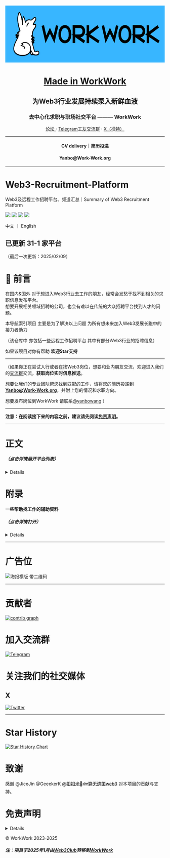 <div align="center">
  <p><img src="/logo/Work-Work_font_logo.png" alt="Work-Work logo" width="576" height="180"></p>
  <p> <h1>  <a href="https://github.com/workworkweb3">Made in WorkWork</a>  </h1>  </p>
    <p> <h2> 为Web3行业发展持续泵入新鲜血液 </h2> </p>
   <p> <h3> 去中心化求职与职场社交平台 ——— WorkWork </h3> </p>
  <p>
    <a href="https://forum.work-work.org">论坛 </a>
    ·
    <a href="https://www.t.me/WorkWorkWeb3/">Telegram工友交流群</a>
    ·
    <a href="https://www.x.com/WorkWorkWeb3/">X（推特）</a>
    
 ---
 
  <p> <h4> CV delivery｜简历投递 </h4> <p>
  <p> <h4>Yanbo@Work-Work.org </h4> <p>


  </p>
</div>

---

# Web3-Recruitment-Platform
Web3及远程工作招聘平台、频道汇总｜Summary of Web3 Recruitment Platform

<a href=""> <img src="https://badgen.net/badge/docs/%E5%9C%A8%E7%BA%BF%E9%98%85%E8%AF%BB?icon=chrome&color=black"></a>
    <a href="https://github.com/WorkWorkWeb3/Web3-Recruitment-Platform"> <img src="https://badgen.net/github/stars/WorkWorkWeb3/Web3-Recruitment-Platform?icon=github&color=black"></a>
    <a href="https://github.com/WorkWorkWeb3/Web3-Recruitment-Platform"> <img src="https://badgen.net/github/forks/WorkWorkWeb3/Web3-Recruitment-Platform?icon=github&color=black"></a>
    <a href="https://github.com/WorkWorkWeb3/Web3-Recruitment-Platform/blob/main/LICENSE"> <img src="https://badgen.net/badge/license/Creative Commons Attribution Share Alike 4.0 International/"></a>
    <br>

中文 ｜ English



##  已更新 31-1 家平台
（最后一次更新：2025/02/09）



# 📄 前言
在国内&国外 对于想进入Web3行业去工作的朋友，经常会发愁于找不到相关的求职信息发布平台。<br>
想要开展相关领域招聘的公司，也会有难以在传统的大众招聘平台找到人才的问题。

本导航索引项目 主要是为了解决以上问题 为所有想未来加入Web3发展长跑中的接力者助力

（该仓库中 亦包括一些远程工作招聘平台 其中有部分Web3行业的招聘信息）

如果该项目对你有帮助 **欢迎Star支持**

---

（如果你正在尝试入行或者在找Web3岗位，想要和业内朋友交流，欢迎进入我们的[交流群](https://www.t.me/WorkWorkWeb3/)交流，**获取岗位实时信息推送**。

想要让我们的专业团队帮您找到匹配的工作，请将您的简历投递到 **Yanbo@Work-Work.org**，并附上您的情况和求职方向。

想要发布岗位到WorkWork 请联系[@yanbowang](https://t.me/yanbowang) ）

---

**注意：在阅读接下来的内容之前，建议请先阅读[免责声明](https://github.com/Web3-Club/Web3-Recruitment-Website/blob/main/README.md#%E5%85%8D%E8%B4%A3%E5%A3%B0%E6%98%8E )。**

---
# 正文
##### （点击详情展开平台列表）

<details>

（以下按照首字母排序）

<br>
<br>
<br>

## AbetterWeb3

### 链接

[Abetterweb3](https://abetterweb3.notion.site/)

### 语言
中文 

### 简介

AbetterWeb3是一个基于Notion应用程序的中文Web3招聘社区。

它由Web3行业从业者创建，旨在为Web3行业提供更好的招聘服务。

与一般的招聘网站不同，AbetterWeb3绝不发布任何关于联盟链生态的招聘。

在AbetterWeb3中，您可以找到各种类型的Web3工作机会，包括区块链工程师、前端开发、产品经理、设计师等。

AbetterWeb3致力于找到最好的人才，同时也为求职者提供了更多学习机会。

因此，该平台还提供了Web3行业的学习资源和技术博客，帮助用户了解行业趋势、技术变化和最佳实践。

<br>

## Blockchain.works-hub.com

### 链接
[Blockchain.works-hub.com](https://blockchain.works-hub.com/)

### 语言
英语

### 简介
Discover the best Blockchain opportunities with Blockchain Works.

## Cryptocurrency Jobs
### 链接

[Cryptocurrency Jobs](https://cryptocurrencyjobs.co/)

### 语言
英语

### 简介

Cryptocurrency Jobs 是一个Web3招聘网站。它的目标是为数字货币和区块链行业提供最好的人才招聘服务。

该网站提供全球范围内的远程和本地工作机会，

比如 NFT、DAO、DeFi 等等。

<br>



## Crypto.jobs

### 链接

[crypto.jobs](https://crypto.jobs/)

### 语言
英语

### 简介
CryptoJobs是一家Web3招聘网站。它旨在连接数字货币和区块链领域的雇主和求职者。该网站提供充满活力的工作机会，适合具有编程、市场营销、审计和其他各种技能的求职者。

除了工作机会外，CryptoJobs还提供许多教育资源，使用户能够了解Web3生态系统以及最新的加密货币发展趋势。

<br>

## Cryptojobs.com

### 链接

[Cryptojobs.com](https://www.cryptojobs.com/)

### 语言
英语

### 简介
Cryptojobs.com 是连续创业者Carl Runefelt建立的招聘平台，该平台旨在为 Web3 组织和人才之间搭建桥梁。


<br>

## CryptoJobslist

### 链接
[CryptoJobslist](https://CryptoJobslist.com)

### 语言
英语

### 简介

<br>


## DeFi Jobs
### 链接

[DeFi Jobs](https://www.defi.jobs/)

### 语言
英语

### 简介
DeFi.jobs是一个专门为金融领域的去中心化金融（DeFi）项目提供招聘服务的网站。

该网站的目标是建立一个透明、可靠、高效的招聘平台，帮助有意愿加入DeFi行业的人才快速找到合适的职位。

使用DeFi.jobs非常简单，只需在主页浏览正在发布的的工作机会即可。

<br>

## DeJob
### 链接

[官网](https://www.dejob.top/) | [中文频道](https://t.me/DeJob_official) | [英文频道](https://t.me/DeJob_Global)

### 语言
中文 英语

### 简介 

DeJob，是一个专注于Web3的公益性质招聘求职平台。

(注：从2025年年初开始，Dejob提交岗位超过1个需要收费)

<br>

## 登链招聘

### 语言
中文

### 链接

[learnblockchain](https://learnblockchain.cn/jobs)

### 简介

登链社区是一个开放的社区，社区成员一起贡献、相互分享并引以为傲。

以上链接是登链官网官网的招聘专栏

<br>


## 电鸭社区
### 链接

[电鸭社区](https://eleduck.com)

### 语言
中文

### 简介

电鸭社区是国内最早的远程工作社区，也是互联网工作者们的聚集地。 

「只工作，不上班」是他们倡导的工作态度。

电鸭拥有一个强大的社区 

在社区，你可以进行有价值的话题讨论，也分享远程、外包、零活、兼职、驻场等非主流工作机会。

你可以在电鸭社区找到Web3远程工作。

<br>

## Dynamite Jobs

### 链接
[Dynamite Jobs](https://dynamitejobs.com/)

### 语言
英语

### 简介
初创/小型企业远程招聘平台

<br>

## Foresight news｜Jobs

### 链接
[Foresight news｜Jobs](https://foresightnews.pro/job)

### 语言
中文+英语（平台有筛选按钮）

### 简介

Froesight是一家聚焦Crypto 及Web3 等前沿领域的中文内容平台，秉持中立、客观及开放的态度，希望与读者们一起「遇见」未来。

其中的「Job」板块 有相当多的Web3招聘信息发布 而且可以一键筛选“只看中文招聘”。

<br>

## JustRemote

### 链接
[JustRemote](https://justremote.co/)

### 语言
英语

### 简介

小众的远程招聘平台（部分职位需要付费查看）

<br>

## Job Protocol

### 链接
[Job Protocol](https://www.jobprotocol.xyz/) 

### 语言
英语

### 简介
> The OpenRecruitment Network <br>

> Job Protocol connects companies with an ecosystem of talent partners to hire the right candidate faster and cheaper. Get started in the network as a freelance recruiter, agency, community, job board, HR tech business, publication, event...

<br>

## Linkedin/领英


### 链接
[Linkedin](https://www.linkedin.com/)


### 语言
全语言

### 简介

领英作为职场社交软件，其中亦可以找到Web3/Remote工作，虽然查找难度可能相比纯Web3招聘平台要难。

<br>

## Rebase
### 链接
[Rebase](https://rebase.network/job)

### 语言
中文

### 简介
Rebase 开发者社区的招聘信息

<br>

## Remote3.co
### 链接

[Remote3](https://remote3.co/web3-jobs)

### 语言
英语

### 简介
Discover 4,100+ remote Web3 Jobs around the world at companies working on blockchain, smart contract, DeFi, NFT, crypto etc.

<br>

## @Remote_cn(远程工作者)

### 链接

[远程工作者](https://t.me/remote_cn)

### 语言 
中文

### 简介
中文区比较大的远程工作Telegram频道，会收集多家远程工作平台的招聘信息流。

<br>

## Remote-Jobs
### 链接

[remote-jobs](https://github.com/remoteintech/remote-jobs)

### 语言
英语

### 简介
一个拥有27.8k（截止到2024.05）stars数量的GitHub仓库，内容是支持远程工作公司汇总列表，一共有700+公司。

<br>

## RemoteOK
### 链接
[RemoteOK](https://remoteok.com/)

### 语言
英语

### 简介
独立开发者做的远程工作平台，信息容易筛选，有很多大厂相关信息。

<br>

## Smart Deer
### 链接

[Smart Deer](https://smartdeer.com)

### 语言
英语+中文 （依照系统语言 会有所调整）

### 简介
SmartDeer 是面向全球市场、专注于 Web3 项目和人才连接的招聘平台，为全球 Web3 builders 提供更灵活、更高薪、更面向未来、更高价值捕获的机会。

目前有 iOS 和 Android 双端 app。 

<br>
<br>

## Stablegram
### 链接
[Stablegram](https://stablegram.com/)

### 语言
英语

### 简介
> We help talent to find the most promising Web3 companies
> Find a crypto career you'll love.

<br>
<br>

## Talentverse Platform

### 链接

[Talentverse Position List](https://talent-verse.notion.site/Talentverse-690e2af2939346b1bace7a7bb959c12d)

### 语言

中文 英语

**(具体视招聘方JD)**

### 简介

> Talentverse是一家刚创立不久的专注于Web3及AI等新兴领域的人才招聘平台，致力于为区块链和人工智能领域的企业提供最优质的人才服务。团队Base在亚洲和北美，由资深猎头、知名项目方运营专家和名校区块链协会骨干组成。成员大多来自互联网大厂和头部交易所，拥有清北名校背景和多年猎头招聘经验。

<br>
<br>




## Tintinland Job 看板
(更新：链接已失效)

<details>
  
### 链接

~~[Tintinland Job](https://attractive-spade-1e3.notion.site/37f6da2316a845fba6ff6f62f3c50289?v=e88aaffca0ee462db5e9daa53946059f)~~

### 语言
~~中文~~

### 简介

~~TinTinLand是一个专注于Web3开发者社区的平台。~~

~~聚焦于推动区块链技术的发展，为开发者提供前沿的科技资讯、技术课程、研讨会、黑客松创业大赛及行业招聘。~~

~~他们致力于支持Web3开发者的成长，并赋能更多的人加入并参与到Web3的建设中来。~~

~~也欢迎你加入 链接全球的爱好者、开发者、创业者的TinTinLand社区，共同定义并构建未来。~~

~~（以上官方链接是Tintinland社区 的官方工作看板）~~

</details>

<br>
<br>

## Solana Job

### 链接
[Solana Job](https://jobs.solana.com/jobs)

### 语言
英语

### 简介

Solana Job 是Solana 官方提供的一个招聘平台，其中大部分机会是Solana 链的，也有少量其他链的机会。但是基本都是海外的一些公司，因此除了专业技能外,对于英语要求较高。

<br>

## UpWork

### 链接

[UpWork](https://www.upwork.com/)

### 语言

英语

### 简介

Upwork 是一个全球性的自由职业市场平台，它连接了来自世界各地的自由职业者和客户。自由职业者可以在该平台上提供各种服务，包括但不限于编程、设计、写作、翻译、营销等。客户则可以在平台上发布工作需求，寻找合适的自由职业者来完成特定任务或项目。Upwork 提供了一个在线工作环境，使得远程工作和协作变得更加便捷。此外，它还提供了一些工具来帮助管理项目、支付和合同等。该平台面向国际,因此除了专业技能外,对于英语要求较高。

<br>

## Web3 Career

### 链接

[Web3 Career](https://web3.career/)

### 语言
英语

### 简介
Web3 Career是一个专门面向Web3行业的职业平台，旨在帮助招聘者在数字货币和区块链领域找到最佳的人才，同时也为求职者提供了一个寻找Web3行业工作机会的平台。

该网站提供零散的工作岗位和远程工作机会，包括软件工程、产品管理、市场营销等不同职位。

<br>

## Web3 Expert

### 链接
[Web3 Expert](https://web3-expert.com/)

### 语言
日语

### 简介
日本首个专门面向Web3领域的招聘网站。包括全职、自由职业和兼职，适合希望在Web3创业公司或远程工作的人。

<br>

## Web3 Frontend

### 公众号名称
Web3 Frontend

### 语言
中文

### 简介
一个非常全面的、分享Web3前端信息的公众号平台。具有严格的筛查机制，提高Web3前端，移动端UX产品体验.

<br>

## Web3 Job Database

### 链接

[Web3 Job Database](https://docs.google.com/spreadsheets/d/1jxymnRoNf05quL4QCr69702AEAC1QQroX-_gl9iNz_A/edit#gid=870926729)

### 语言
英语

### 简介
一个含有Web3招聘信息汇总的谷歌表格

<br>

### Web3-Jobs.jp

### 链接
[Web3-Jobs.jp](https://web3-job.jp/)

### 语言
日语

### 简介
ゲーム・エンタメ業界に特化したフリーランスエージェントであるコンフィデンス・プロが提供するWeb3.0特化の案件サイトです。

聚焦于快速匹配需求，界面更加简洁流畅。使用体验不错。

<br>

## who-is-hiring / rebase-network

### 链接

[who-is-hiring](https://github.com/rebase-network/who-is-hiring)

### 语言
中文

### 简介
一个收集区块链工作机会的GitHub仓库。

该平台从各种科技公司收集和汇总了工作空缺。

该存储库对有兴趣找到技术工作机会的求职者有帮助，因为它提供了一个集中的位置来浏览多家公司的工作清单。

<br>

## WithB

### 链接
[WithB](https://withb.co.jp/)


### 语言
日语

### 简介
ブロックチェーン・暗号資産・WEB3業界の求人メディア 

会提供详细的企业背景信息和职位说明，更适合寻找长远职业发展的大佬。

<br>


## Wellfound

### 链接

[Wellfound](https://wellfound.com/)

### 语言
英语

### 简介

初创公司为主的远程招聘平台

</details>

# 附录
#### 一些帮助找工作的辅助资料
##### （点击详情打开）

<details>

## Web3面试思路及问题整理 - The Web3

### 链接

[chaineye-blockchain-interview](https://github.com/the-web3/chaineye-blockchain-interview)

<br>

## Web3可疑公司黑名单

### 链接

[AbetterWeb3](https://abetterweb3.notion.site/6aeadfdaeded4c159155fa87a6b3a4c6?v=e89a605279814fc48fa8b3e07990e68e)

</details>

---

# 广告位

![海报横版 带二维码](https://github.com/user-attachments/assets/66552529-a8e6-4e0e-a55d-36612f145d13)

---

# 贡献者

[![contrib graph](https://contrib.rocks/image?repo=Web3-Club/Web3-Recruitment-Website)](https://github.com/Web3-Club/Web3-Recruitment-Website/graphs/contributors)  

# 加入交流群
[![Telegram](https://img.shields.io/badge/@WorkWork-2CA5E0?style=for-the-badge&logo=telegram&logoColor=white)](https://t.me/WorkWorkWeb3) 

# 关注我们的社交媒体
## X
[![Twitter](https://img.shields.io/badge/@WorkWork-1DA1F2?style=for-the-badge&logo=twitter&logoColor=white)](https://twitter.com/WorkWorkWeb3)

---

# Star History

[![Star History Chart](https://api.star-history.com/svg?repos=WorkWorkWeb3/Web3-Recruitment-Platform&type=Date)](https://star-history.com/#WorkWorkWeb3/Web3-Recruitment-Platform&Date)


# 致谢
感谢 @JiceJin @GeeekerK ~~[@扣扣米🫧🐟算无遗策web3](https://x.com/KOKOMI0222_)~~ 对本项目的贡献与支持。

# 免责声明
<details>
All information provided by this project is for reference and use only, and cannot guarantee the accuracy, completeness and timeliness of the website content. This website is not responsible for any losses, injuries, or other incidents caused by the use of website information.

The Web3 job search engine information provided by this project is for convenience only and does not represent any guarantee or endorsement of the content, services, or reliability of these websites. This website is not responsible for any information, products or services provided by these Web3 job search engines. Therefore, if you visit or use any links or resources we provide, you do so at your own risk.

This project is also not responsible for any losses or injuries caused by internal or external links, third-party information or services. This website is not obliged to check the accuracy, commerciality, legality or completeness of such information.

We recommend that you carefully evaluate the content, services, and reliability of Web3 job search engines when visiting and using them. Considering the rapid changes in Web3 technology and the market, we cannot guarantee the timely update of the information and website addresses provided.

By using the information we provide, you accept the terms and conditions of this disclaimer. If you have any questions or concerns about the accuracy of the information, please verify it yourself and contact the relevant website or company for help and support.

Finally, we reserve the right to modify, update or delete this statement at any time. If you have any questions or comments, please contact us at yanbo@Work-Work.org.

</details>


©️ WorkWork 2023-2025

##### 注：项目于2025年1月由[Web3Club](https://github.com/Web3-Club)转移到[WorkWork](https://github.com/WorkWorkWeb3/)



